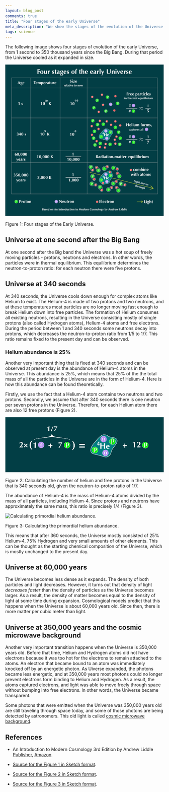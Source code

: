 ```yaml
---
layout: blog_post
comments: true
title: "Four stages of the early Universe"
meta_description: "We show the stages of the evolution of the Universe from 1 second after the Big Bang up to 350,000 years when the Universe became transparent."
tags: science
---
```


The following image shows four stages of evolution of the early Universe, from 1 second to 350 thousand years since the Big Bang. During that period the Universe cooled as it expanded in size.

<div class='isFullScreenWide isTextCentered'>
  <img src='/image/blog/2019-05-25-stages-of-the-early-universe/stages_of_the_early_universe.png' alt='Stages of the early Universe' class='isMax900PxWide isTextCentered' >
</div>

<div class='isTextCentered'>
  <p>Figure 1: Four stages of the Early Universe.</p>
</div>

## Universe at one second after the Big Bang

At one second after the Big band the Universe was a hot soup of freely moving particles - protons, neutrons and electrons. In other words, the particles were in thermal equilibrium. This equilibrium determines the neutron-to-proton ratio: for each neutron there were five protons.


## Universe at 340 seconds

At 340 seconds, the Universe cools down enough for complex atoms like Helium to exist. The Helium-4 is made of two protons and two neutrons, and at these temperatures most particles are no longer moving fast enough to break Helium down into free particles. The formation of Helium consumes all existing neutrons, resulting in the Universe consisting mostly of single protons (also called Hydrogen atoms), Helium-4 atoms and free electrons. During the period between 1 and 340 seconds some neutrons decay into protons, which decreases the neutron-to-proton ratio from 1/5 to 1/7. This ratio remains fixed to the present day and can be observed.



### Helium abundance is 25%

Another very important thing that is fixed at 340 seconds and can be observed at present day is the abundance of Helium-4 atoms in the Universe. This abundance is 25%, which means that 25% of the the total mass of all the particles in the Universe are in the form of Helium-4. Here is how this abundance can be found theoretically.

Firstly, we use the fact that a Helium-4 atom contains two neutrons and two protons. Secondly, we assume that after 340 seconds there is one neutron per seven protons in the Universe. Therefore, for each Helium atom there are also 12 free protons (Figure 2).


<div class='isTextCentered'>
  <img class='isMax100PercentWide' src='/image/blog/2019-05-25-stages-of-the-early-universe/number_of_helium_and_free_prorons.png' alt='Calculating the number of helium and free protons in the Universe that is 340 seconds old'>
  <p>Figure 2: Calculating the number of helium and free protons in the Universe that is 340 seconds old, given the neutron-to-proton ratio of 1/7.</p>
</div>

The abundance of Helium-4 is the mass of Helium-4 atoms divided by the mass of all particles, including Helium-4. Since protons and neutrons have approximately the same mass, this ratio is precisely 1/4 (Figure 3).

<div class='isTextCentered'>
  <img class='isMax100PercentWide' src='/image/blog/2019-05-25-stages-of-the-early-universe/helium_abundance
.png' alt='Calculating primordial helium abundance.'>
  <p>Figure 3: Calculating the primordial helium abundance.</p>
</div>

 This means that after 360 seconds, the Universe mostly consisted of 25% Helium-4, 75% Hydrogen and very small amounts of other elements. This can be thought as the starting chemical composition of the Universe, which is mostly unchanged to the present day.



## Universe at 60,000 years

The Universe becomes less dense as it expands. The density of both particles and light decreases. However, it turns out that density of light *decreases faster* than the density of particles as the Universe becomes larger. As a result, the density of matter becomes equal to the density of light at some time during expansion. Cosmological models predict that this happens when the Universe is about 60,000 years old. Since then, there is more matter per cubic meter than light.


## Universe at 350,000 years and the cosmic microwave background

Another very important transition happens when the Universe is 350,000 years old. Before that time, Helium and Hydrogen atoms did not have electrons because it was too hot for the electrons to remain attached to the atoms. An electron that became bound to an atom was immediately knocked off by an energetic photon. As Uiverse expanded, the photons became less energetic, and at 350,000 years most photons could no longer prevent electrons form binding to Helium and Hydrogen. As a result, the atoms captured electrons, and light was able to move freely through space without bumping into free electrons. In other words, the Universe became transparent.

Some photons that were emitted when the Universe was 350,000 years old are still traveling through space today, and some of those photons are being detected by astronomers. This old light is called [cosmic microwave background](https://en.wikipedia.org/wiki/Cosmic_microwave_background).



## References

* An Introduction to Modern Cosmology 3rd Edition by Andrew Liddle [Publisher](https://www.wiley.com/en-au/An+Introduction+to+Modern+Cosmology%2C+3rd+Edition-p-9781118502143), [Amazon](https://www.amazon.com/Introduction-Modern-Cosmology-Andrew-Liddle-ebook/dp/B014SZZJ4Y).

* [Source for the Figure 1 in Sketch format](/files/2019/05/universe_evolution.sketch).

* [Source for the Figure 2 in Sketch format](/files/2019/05/helium_and_protons.sketch).

* [Source for the Figure 3 in Sketch format](/files/2019/05/helium_abundance.sketch).

